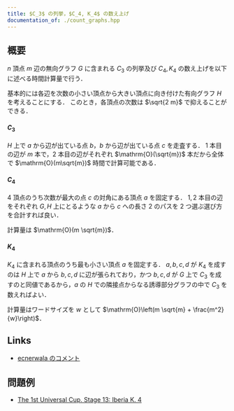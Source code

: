 ```yaml
---
title: $C_3$ の列挙，$C_4, K_4$ の数え上げ
documentation_of: ./count_graphs.hpp
---
```


## 概要

$n$ 頂点 $m$ 辺の無向グラフ $G$ に含まれる $C_3$ の列挙及び $C_4, K_4$ の数え上げを以下に述べる時間計算量で行う．

基本的には各辺を次数の小さい頂点から大きい頂点に向き付けた有向グラフ $H$ を考えることにする．
このとき，各頂点の次数は $\sqrt{2 m}$ で抑えることができる．

#### $C_3$

$H$ 上で $a$ から辺が出ている点 $b$，$b$ から辺が出ている点 $c$ を走査する．
$1$ 本目の辺が $m$ 本で，$2$ 本目の辺がそれぞれ $\mathrm{O}(\sqrt{m})$ 本だから全体で $\mathrm{O}(m\sqrt{m})$ 時間で計算可能である．

#### $C_4$

$4$ 頂点のうち次数が最大の点 $c$ の対角にある頂点 $a$ を固定する．
$1, 2$ 本目の辺をそれぞれ $G, H$ 上にとるような $a$ から $c$ への長さ $2$ のパスを $2$ つ選ぶ選び方を合計すれば良い．

計算量は $\mathrm{O}(m \sqrt{m})$．

#### $K_4$

$K_4$ に含まれる頂点のうち最も小さい頂点 $a$ を固定する．
$a, b, c, d$ が $K_4$ を成すのは $H$ 上で $a$ から $b, c, d$ に辺が張られており，かつ $b, c, d$ が $G$ 上で $C_3$ を成すのと同値であるから，$a$ の $H$ での隣接点からなる誘導部分グラフの中で $C_3$ を数えればよい．

計算量はワードサイズを $w$ として $\mathrm{O}\left(m \sqrt{m} + \frac{m^2}{w}\right)$．

## Links
- [ecnerwala のコメント](https://codeforces.com/blog/entry/97762#comment-866645)

## 問題例
- [The 1st Universal Cup. Stage 13: Iberia K. 4](https://qoj.ac/problem/6354)